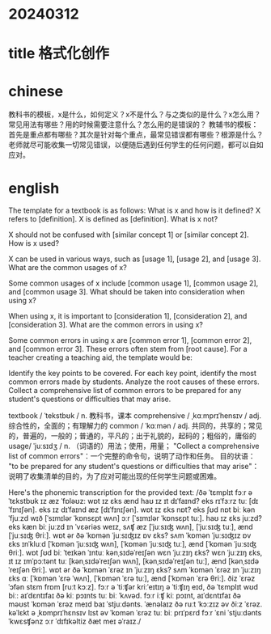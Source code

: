 
# 20240312

# title 格式化创作

# chinese 

教科书的模板，x是什么，如何定义？x不是什么？与之类似的是什么？x怎么用？常见用法有哪些？用的时候需要注意什么？怎么用的是错误的？
教辅书的模板：首先是重点都有哪些？其次是针对每个重点，最常见错误都有哪些？根源是什么？
老师就尽可能收集一切常见错误，以便随后遇到任何学生的任何问题，都可以自如应对。

# english
The template for a textbook is as follows: What is x and how is it defined?  X refers to [definition].  X is defined as [definition].  What is x not?

X should not be confused with [similar concept 1] or [similar concept 2].
How is x used?

X can be used in various ways, such as [usage 1], [usage 2], and [usage 3].
What are the common usages of x?

Some common usages of x include [common usage 1], [common usage 2], and [common usage 3].
What should be taken into consideration when using x?

When using x, it is important to [consideration 1], [consideration 2], and [consideration 3].
What are the common errors in using x?

Some common errors in using x are [common error 1], [common error 2], and [common error 3].
These errors often stem from [root cause].
For a teacher creating a teaching aid, the template would be:

Identify the key points to be covered.
For each key point, identify the most common errors made by students.
Analyze the root causes of these errors.
Collect a comprehensive list of common errors to be prepared for any student's questions or difficulties that may arise.

textbook / ˈtekstbʊk / n.  教科书，课本
comprehensive / ˌkɑːmprɪˈhensɪv / adj.  综合性的，全面的；有理解力的
common / ˈkɑːmən / adj.  共同的，共享的；常见的，普遍的，一般的；普通的，平凡的；出于礼貌的，起码的；粗俗的，庸俗的
usage/ ˈjuːsɪdʒ / n.  （词语的）用法；使用，用量；
"Collect a comprehensive list of common errors"：一个完整的命令句，说明了动作和任务。
目的状语：
"to be prepared for any student's questions or difficulties that may arise"：说明了收集清单的目的，为了应对可能出现的任何学生问题或困难。


Here's the phonemic transcription for the provided text:
/ðə ˈtɛmplɪt fɔːr ə ˈtɛkstbʊk ɪz æz ˈfɒləʊz: wɒt ɪz ɛks ænd haʊ ɪz ɪt dɪˈfaɪnd? eks rɪˈfɜːrz tuː [dɪˈfɪnɪʃən]. eks ɪz dɪˈfaɪnd æz [dɪˈfɪnɪʃən]. wɒt ɪz ɛks nɒt? eks ʃʊd nɒt biː kənˈfjuːzd wɪð [ˈsɪmɪlər ˈkɒnsɛpt wʌn] ɔːr [ˈsɪmɪlər ˈkɒnsɛpt tuː]. haʊ ɪz ɛks juːzd? eks kæn biː juːzd ɪn ˈvɛəriəs weɪz, sʌʧ æz [ˈjuːsɪʤ wʌn], [ˈjuːsɪʤ tuː], ænd [ˈjuːsɪʤ θriː]. wɒt ər ðə ˈkɒmən ˈjuːsɪʤɪz ɒv ɛks? sʌm ˈkɒmən ˈjuːsɪʤɪz ɒv ɛks ɪnˈkluːd [ˈkɒmən ˈjuːsɪʤ wʌn], [ˈkɒmən ˈjuːsɪʤ tuː], ænd [ˈkɒmən ˈjuːsɪʤ θriː]. wɒt ʃʊd biː ˈteɪkən ˈɪntuː kənˌsɪdəˈreɪʃən wɛn ˈjuːzɪŋ ɛks? wɛn ˈjuːzɪŋ ɛks, ɪt ɪz ɪmˈpɔːtənt tuː [kənˌsɪdəˈreɪʃən wʌn], [kənˌsɪdəˈreɪʃən tuː], ænd [kənˌsɪdəˈreɪʃən θriː]. wɒt ər ðə ˈkɒmən ˈɛrəz ɪn ˈjuːzɪŋ ɛks? sʌm ˈkɒmən ˈɛrəz ɪn ˈjuːzɪŋ ɛks ɑː [ˈkɒmən ˈɛrə ˈwʌn], [ˈkɒmən ˈɛrə tuː], ænd [ˈkɒmən ˈɛrə θriː]. ðiz ˈɛrəz ˈɔfən stɛm frɒm [ruːt kɔːz]. fɔːr ə ˈtiːʧər kriːˈeɪtɪŋ ə ˈtiːʧɪŋ eɪd, ðə ˈtɛmplɪt wʊd biː: aɪˈdɛntɪfaɪ ðə kiː pɔɪnts tuː biː ˈkʌvəd. fɔːr iːʧ kiː pɔɪnt, aɪˈdɛntɪfaɪ ðə məʊst ˈkɒmən ˈɛrəz meɪd baɪ ˈstjuːdənts. ˈænəlaɪz ðə ruːt ˈkɔːzɪz əv ðiːz ˈɛrəz. kəˈlɛkt ə ˌkɒmprɪˈhɛnsɪv lɪst əv ˈkɒmən ˈɛrəz tuː biː prɪˈpɛrd fɔːr ˈɛni ˈstjuːdənts ˈkwɛsʧənz ɔːr ˈdɪfɪkəltiz ðæt meɪ əˈraɪz./
